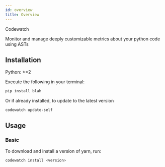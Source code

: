 ```yaml
---
id: overview
title: Overview
---
```


Codewatch

Monitor and manage deeply customizable metrics about your python code using ASTs


## Installation
Python: >=2


Execute the following in your terminal:

```bash
pip install blah
```

Or if already installed, to update to the latest version
```bash
codewatch update-self
```

## Usage

### Basic

To download and install a version of yarn, run:

```bash
codewatch install <version>
```
